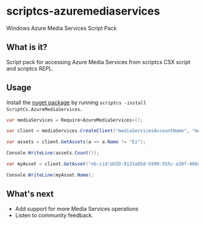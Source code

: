 scriptcs-azuremediaservices
===========================

Windows Azure Media Services Script Pack

## What is it?
Script pack for accessing Azure Media Services from scriptcs CSX script and scriptcs REPL.

## Usage
Install the [nuget package](https://nuget.org/packages/ScriptCs.AzureMediaServices/0.1) by running `scriptcs -install ScriptCs.AzureMediaServices`.

```csharp
var mediaServices = Require<AzureMediaServices>();

var client = mediaServices.CreateClient("mediaServicesAccountName", "mediaServicesAccountKey");

var assets = client.GetAssets(a => a.Name != "Ez");

Console.WriteLine(assets.Count());

var myAsset = client.GetAsset("nb:cid:UUID:8131a85d-5999-555c-a30f-468cb087701c");

Console.WriteLine(myAsset.Name);

```

## What's next
* Add support for more Media Services operations
* Listen to community feedback.
